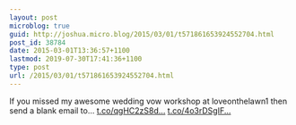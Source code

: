 ```yaml
---
layout: post
microblog: true
guid: http://joshua.micro.blog/2015/03/01/t571861653924552704.html
post_id: 38784
date: 2015-03-01T13:36:57+1100
lastmod: 2019-07-30T17:41:36+1100
type: post
url: /2015/03/01/t571861653924552704.html
---
```

If you missed my awesome wedding vow workshop at loveonthelawn1 then send a blank email to… [t.co/qgHC2zS8d...](http://t.co/qgHC2zS8d3) [t.co/4o3rDSgIF...](http://t.co/4o3rDSgIFv)
